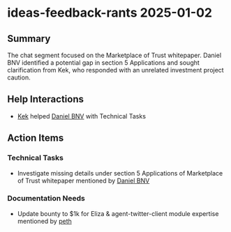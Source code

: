# ideas-feedback-rants 2025-01-02

## Summary
The chat segment focused on the Marketplace of Trust whitepaper. Daniel BNV identified a potential gap in section 5 Applications and sought clarification from Kek, who responded with an unrelated investment project caution.

## Help Interactions
- [Kek](01:55) helped [Daniel BNV](01:31) with Technical Tasks

## Action Items

### Technical Tasks
- Investigate missing details under section 5 Applications of Marketplace of Trust whitepaper mentioned by [Daniel BNV](01:31)

### Documentation Needs
- Update bounty to $1k for Eliza & agent-twitter-client module expertise mentioned by [peth](02:07)